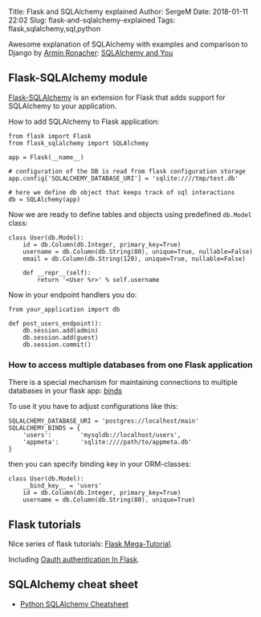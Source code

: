 Title: Flask and SQLAlchemy explained
Author: SergeM
Date: 2018-01-11 22:02
Slug: flask-and-sqlalchemy-explained
Tags: flask,sqlalchemy,sql,python



Awesome explanation of SQLAlchemy with examples and comparison to Django by [Armin Ronacher](http://lucumr.pocoo.org/about/): 
[SQLAlchemy and You](http://lucumr.pocoo.org/2011/7/19/sqlachemy-and-you/)

## Flask-SQLAlchemy module
[Flask-SQLAlchemy](http://flask-sqlalchemy.pocoo.org) is an extension for Flask that adds support for SQLAlchemy to your application.

How to add SQLAlchemy to Flask application:
```
from flask import Flask
from flask_sqlalchemy import SQLAlchemy

app = Flask(__name__)

# configuration of the DB is read from flask configuration storage
app.config['SQLALCHEMY_DATABASE_URI'] = 'sqlite:////tmp/test.db'

# here we define db object that keeps track of sql interactions
db = SQLAlchemy(app) 
```

Now we are ready to define tables and objects using predefined `db.Model` class:
```
class User(db.Model):
    id = db.Column(db.Integer, primary_key=True)
    username = db.Column(db.String(80), unique=True, nullable=False)
    email = db.Column(db.String(120), unique=True, nullable=False)

    def __repr__(self):
        return '<User %r>' % self.username
```


Now in your endpoint handlers you do:

```
from your_application import db

def post_users_endpoint():
    db.session.add(admin)
    db.session.add(guest)
    db.session.commit()
```


### How to access multiple databases from one Flask application

There is a special mechanism for maintaining connections to multiple databases in your flask app: [binds](http://flask-sqlalchemy.pocoo.org/2.3/binds/)

To use it you have to adjust configurations like this:
```
SQLALCHEMY_DATABASE_URI = 'postgres://localhost/main'
SQLALCHEMY_BINDS = {
    'users':        'mysqldb://localhost/users',
    'appmeta':      'sqlite:////path/to/appmeta.db'
}
```
then you can specify binding key in your ORM-classes:
```
class User(db.Model):
    __bind_key__ = 'users'
    id = db.Column(db.Integer, primary_key=True)
    username = db.Column(db.String(80), unique=True)
```


## Flask tutorials
Nice series of flask tutorials: [Flask Mega-Tutorial](https://blog.miguelgrinberg.com/post/the-flask-mega-tutorial-part-v-user-logins).

Including [Oauth authentication In Flask](https://blog.miguelgrinberg.com/post/oauth-authentication-with-flask).


## SQLAlchemy cheat sheet
* [Python SQLAlchemy Cheatsheet](https://www.pythonsheets.com/notes/python-sqlalchemy.html)
